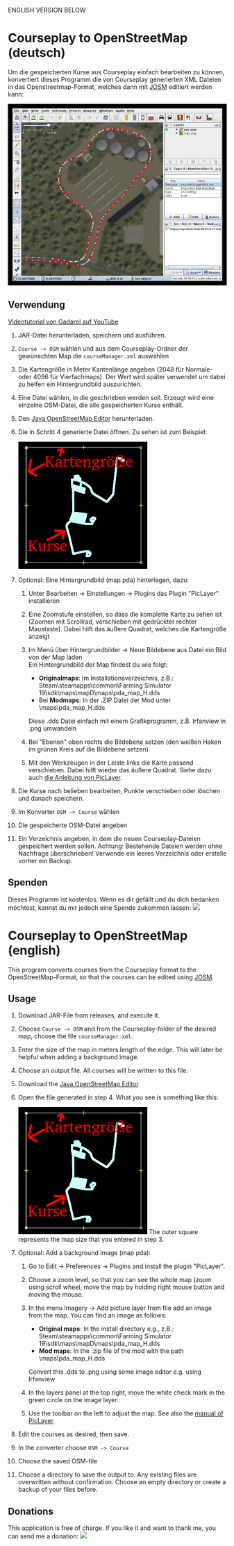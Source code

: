 ENGLISH VERSION BELOW

Courseplay to OpenStreetMap (deutsch)
===========================
Um die gespeicherten Kurse aus Courseplay einfach bearbeiten zu können, konvertiert dieses Programm die
von Courseplay generierten XML Dateien in das Openstreetmap-Format, welches dann mit
[JOSM](https://josm.openstreetmap.de/) editiert werden kann:

![Screenshot Courseplay mit JOSM editor](doc/screenshot-edit.jpeg)

Verwendung
----------
[Videotutorial von Gadarol auf YouTube](https://youtu.be/Cz7IJIzb3a8)

1. JAR-Datei herunterladen, speichern und ausführen.
2. `Course -> OSM` wählen und aus dem Courseplay-Ordner der gewünschten Map die `courseManager.xml` auswählen
3. Die Kartengröße in Meter Kantenlänge angeben (2048 für Normale- oder 4096 für Vierfachmaps). Der Wert wird später verwendet um
dabei zu helfen ein Hintergrundbild auszurichten.
4. Eine Datei wählen, in die geschrieben werden soll. Erzeugt wird eine einzelne OSM-Datei, die alle gespeicherten Kurse
enthält.
5. Den [Java OpenStreetMap Editor](https://josm.openstreetmap.de/) herunterladen.
6. Die in Schritt 4 generierte Datei öffnen. Zu sehen ist zum Beispiel:
    
    ![Screenshot nach dem Laden](doc/anzeige-geladen.png)
7. Optional: Eine Hintergrundbild (map pda) hinterlegen, dazu:
    1. Unter Bearbeiten -> Einstellungen -> Plugins das Plugin "PicLayer" installieren
    2. Eine Zoomstufe einstellen, so dass die komplette Karte zu sehen ist (Zoomen mit Scrollrad, verschieben mit
    gedrückter rechter Maustaste). Dabei hilft das äußere Quadrat, welches die Kartengröße anzeigt   
    3. Im Menü über Hintergrundbilder -> Neue Bildebene aus Datei ein Bild von der Map laden  
    Ein Hintergrundbild der Map findest du wie folgt:  
        - **Originalmaps**: Im Installationsverzeichnis, z.B.: Steam\steamapps\common\Farming Simulator 19\sdk\maps\mapD\maps\pda_map_H.dds  
        - Bei **Modmaps**: In der .ZIP Datei der Mod unter \maps\pda_map_H.dds
         
         Diese .dds Datei einfach mit einem Grafikprogramm, z.B. Irfanview in .png umwandeln  
    4. Bei "Ebenen" oben rechts die Bildebene setzen (den weißen Haken im grünen Kreis auf die Bildebene setzen)
    5. Mit den Werkzeugen in der Leiste links die Karte passend verschieben. Dabei hilft wieder das äußere Quadrat.
    Siehe dazu auch [die Anleitung von PicLayer](https://wiki.openstreetmap.org/wiki/JOSM/Plugins/PicLayer).
8. Die Kurse nach belieben bearbeiten, Punkte verschieben oder löschen und danach speichern.
9. Im Konverter `OSM -> Course` wählen
10. Die gespeicherte OSM-Datei angeben
11. Ein Verzeichnis angeben, in dem die neuen Courseplay-Dateien gespeichert werden sollen. Achtung: Bestehende Dateien
    werden ohne Nachfrage überschrieben! Verwende ein leeres Verzeichnis oder erstelle vorher ein Backup.       

Spenden
-------
Dieses Programm ist kostenlos. Wenn es dir gefällt und du dich bedanken möchtest, kannst du mir jedoch eine Spende
zukommen lassen:
[![](https://www.paypalobjects.com/en_US/DK/i/btn/btn_donateCC_LG.gif)](https://www.paypal.com/cgi-bin/webscr?cmd=_s-xclick&hosted_button_id=24ACR27QZT5L6&source=url)

Courseplay to OpenStreetMap (english)
===========================
This program converts courses from the Courseplay format to the OpenStreetMap-Format, so that the courses can be edited
using [JOSM](https://josm.openstreetmap.de/).

Usage
-----
1. Download JAR-File from releases, and execute it.
2. Choose `Course -> OSM` and from the Courseplay-folder of the desired map, choose the file `courseManager.xml`.
3. Enter the size of the map in meters length of the edge. This will later be helpful when adding a background image.
4. Choose an output file. All courses will be written to this file.
5. Download the [Java OpenStreetMap Editor](https://josm.openstreetmap.de/).
6. Open the file generated in step 4. What you see is something like this: 
    
    ![Screenshot nach dem Laden](doc/anzeige-geladen.png)
    The outer square represents the map size that you entered in step 3.
7. Optional: Add a background image (map pda):
    1. Go to Edit -> Preferences -> Plugins and install the plugin "PicLayer".
    2. Choose a zoom level, so that you can see the whole map (zoom using scroll wheel, move the map by holding right
    mouse button and moving the mouse.   
    3. In the menu Imagery -> Add picture layer from file add an image from the map.
    You can find an image as follows:
        - **Original maps**: In the install directory e.g., z.B.: Steam\steamapps\common\Farming Simulator 19\sdk\maps\mapD\maps\pda_map_H.dds  
        - **Mod maps**: In the .zip file of the mod with the path \maps\pda_map_H.dds
          
        Convert this .dds to .png using some image editor e.g. using Irfanview
    4. In the layers panel at the top right, move the white check mark in the green circle on the image layer.
    5. Use the toolbar on the left to adjust the map. See also the
    [manual of PicLayer](https://wiki.openstreetmap.org/wiki/JOSM/Plugins/PicLayer).
8. Edit the courses as desired, then save.
9. In the converter choose `OSM -> Course`
10. Choose the saved OSM-file
11. Choose a directory to save the output to. Any existing files are overwritten without confirmation. Choose an empty
   directory or create a backup of your files before.       

Donations
-------
This application is free of charge. If you like it and want to thank me, you can send me a donation:
[![](https://www.paypalobjects.com/en_US/DK/i/btn/btn_donateCC_LG.gif)](https://www.paypal.com/cgi-bin/webscr?cmd=_s-xclick&hosted_button_id=24ACR27QZT5L6&source=url)

